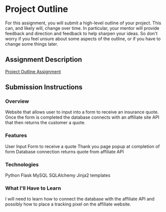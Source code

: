 # Project Outline
For this assignment, you will submit a high-level outline of your project. This can, and likely will, change over time. In particular, your mentor will provide feedback and direction and feedback to help sharpen your ideas. So don't worry if you feel unsure about some aspects of the outline, or if you have to change some things later.

## Assignment Description
[Project Outline Assignment](https://education.launchcode.org/liftoff/assignments/project-outline/)

## Submission Instructions

### Overview
Website that allows user to input into a form to receive an insurance quote. Once the form is completed the database connects with an affiliate site API that then returns the customer a quote.  

### Features
User Input Form to receive a quote
Thank you page popup at completion of form
Database connection returns quote from affiliate API

### Technologies
Python
Flask
MySQL
SQLAlchemy
Jinja2 templates

### What I'll Have to Learn
I will need to learn how to connect the database with the affiliate API and possibly how to place a tracking pixel on the affiliate website.  
